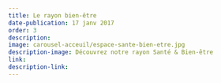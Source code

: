 ```yaml
---
title: Le rayon bien-être
date-publication: 17 janv 2017
order: 3
description:
image: carousel-acceuil/espace-sante-bien-etre.jpg
description-image: Découvrez notre rayon Santé & Bien-être
link: 
description-link: 
---
```

